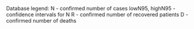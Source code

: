 Database legend:
N - confirmed number of cases
lowN95, highN95 - confidence intervals for N
R - confirmed number of recovered patients
D - confirmed number of deaths